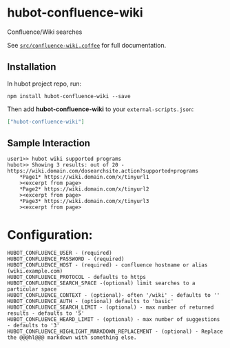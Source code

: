 # hubot-confluence-wiki

Confluence/Wiki searches

See [`src/confluence-wiki.coffee`](src/confluence-wiki.coffee) for full documentation.

## Installation

In hubot project repo, run:

`npm install hubot-confluence-wiki --save`

Then add **hubot-confluence-wiki** to your `external-scripts.json`:

```json
["hubot-confluence-wiki"]
```

## Sample Interaction

```
user1>> hubot wiki supported programs
hubot>> Showing 3 results: out of 20 - https://wiki.domain.com/dosearchsite.action?supported+programs
	*Page1* https://wiki.domain.com/x/tinyurl1
	><excerpt from page>
	*Page2* https://wiki.domain.com/x/tinyurl2
	><excerpt from page>
	*Page3* https://wiki.domain.com/x/tinyurl3
	><excerpt from page>

```
# Configuration:
```
HUBOT_CONFLUENCE_USER - (required)
HUBOT_CONFLUENCE_PASSWORD - (required)
HUBOT_CONFLUENCE_HOST - (required) - confluence hostname or alias (wiki.example.com)
HUBOT_CONFLUENCE_PROTOCOL - defaults to https
HUBOT_CONFLUENCE_SEARCH_SPACE -(optional) limit searches to a particular space
HUBOT_CONFLUENCE_CONTEXT - (optional)- often '/wiki' - defaults to ''
HUBOT_CONFLUENCE_AUTH - (optional) defaults to 'basic'
HUBOT_CONFLUENCE_SEARCH_LIMIT - (optional) - max number of returned results - defaults to '5'
HUBOT_CONFLUENCE_HEARD_LIMIT - (optional) - max number of suggestions - defaults to '3'
HUBOT_CONFLUENCE_HIGHLIGHT_MARKDOWN_REPLACEMENT - (optional) - Replace the @@@hl@@@ markdown with something else.
```
